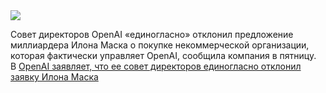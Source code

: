 <!--2025-02-15 08:40:53-->
<div class="yb">
  <div class="rss smaller1 habr"><img src="https://habrastorage.org/getpro/habr/upload_files/dd6/95b/4fa/dd695b4fabfbcd9476906d66d7beeb80.png" /><p>Совет директоров OpenAI «единогласно» отклонил предложение миллиардера Илона Маска о покупке некоммерческой организации, которая фактически управляет OpenAI, сообщила компания в пятницу. В&nbsp;<a... <br><a class="light" href="https://habr.com/ru/companies/bothub/news/882792/?utm_source=habrahabr&utm_medium=rss&utm_campaign=882792">OpenAI заявляет, что ее совет директоров единогласно отклонил заявку Илона Маска</a></div>
</div>

